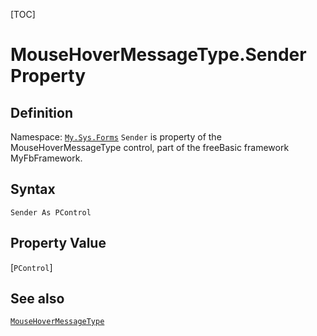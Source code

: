 [TOC]
# MouseHoverMessageType.Sender Property

## Definition
Namespace: [`My.Sys.Forms`](My.Sys.Forms.md)
`Sender` is property of the MouseHoverMessageType control, part of the freeBasic framework MyFbFramework.
## Syntax
```freeBasic
Sender As PControl
```
## Property Value
[`PControl`]
## See also
[`MouseHoverMessageType`](MouseHoverMessageType.md)
